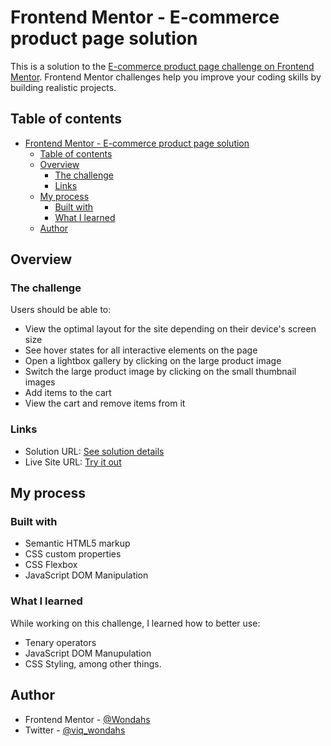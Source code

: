 # Frontend Mentor - E-commerce product page solution

This is a solution to the [E-commerce product page challenge on Frontend Mentor](https://www.frontendmentor.io/challenges/ecommerce-product-page-UPsZ9MJp6). Frontend Mentor challenges help you improve your coding skills by building realistic projects.

## Table of contents

- [Frontend Mentor - E-commerce product page solution](#frontend-mentor---e-commerce-product-page-solution)
  - [Table of contents](#table-of-contents)
  - [Overview](#overview)
    - [The challenge](#the-challenge)
    - [Links](#links)
  - [My process](#my-process)
    - [Built with](#built-with)
    - [What I learned](#what-i-learned)
  - [Author](#author)

## Overview

### The challenge

Users should be able to:

- View the optimal layout for the site depending on their device's screen size
- See hover states for all interactive elements on the page
- Open a lightbox gallery by clicking on the large product image
- Switch the large product image by clicking on the small thumbnail images
- Add items to the cart
- View the cart and remove items from it

### Links

- Solution URL: [See solution details](https://www.frontendmentor.io/solutions/ecommerce-product-page-bZxjBkCqYf)
- Live Site URL: [Try it out](https://wondahs.github.io/e-commerce-product-page/)

## My process

### Built with

- Semantic HTML5 markup
- CSS custom properties
- CSS Flexbox
- JavaScript DOM Manipulation

### What I learned
While working on this challenge, I learned how to better use:
- Tenary operators
- JavaScript DOM Manupulation
- CSS Styling, among other things.


## Author

- Frontend Mentor - [@Wondahs](https://www.frontendmentor.io/profile/wondahs)
- Twitter - [@viq_wondahs](https://www.twitter.com/viq_wondahs)